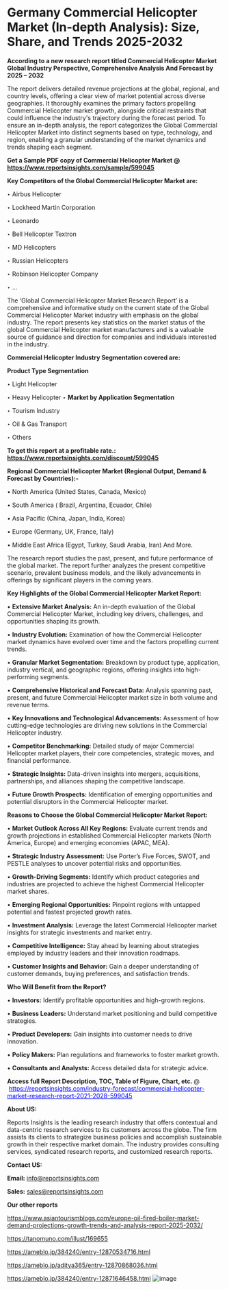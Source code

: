 # Germany Commercial Helicopter Market (In-depth Analysis): Size, Share, and Trends 2025-2032

<strong>According to a new research report titled Commercial Helicopter Market Global Industry Perspective, Comprehensive Analysis And Forecast by 2025 – 2032</strong>

The report delivers detailed revenue projections at the global, regional, and country levels, offering a clear view of market potential across diverse geographies. It thoroughly examines the primary factors propelling Commercial Helicopter market growth, alongside critical restraints that could influence the industry's trajectory during the forecast period. To ensure an in-depth analysis, the report categorizes the Global Commercial Helicopter Market into distinct segments based on type, technology, and region, enabling a granular understanding of the market dynamics and trends shaping each segment.

<strong>Get a Sample PDF copy of Commercial Helicopter Market </strong><strong>@<a href=https://www.reportsinsights.com/sample/599045 style=color:#0000ff;> https://www.reportsinsights.com/sample/599045</a></strong></font>

<strong>Key Competitors of the Global Commercial Helicopter Market are:</strong>

‣ Airbus Helicopter

‣ Lockheed Martin Corporation

‣ Leonardo

‣ Bell Helicopter Textron

‣ MD Helicopters

‣ Russian Helicopters

‣ Robinson Helicopter Company

‣ ...

The ‘Global Commercial Helicopter Market Research Report’ is a comprehensive and informative study on the current state of the Global Commercial Helicopter Market industry with emphasis on the global industry. The report presents key statistics on the market status of the global Commercial Helicopter market manufacturers and is a valuable source of guidance and direction for companies and individuals interested in the industry.

<strong>Commercial Helicopter Industry Segmentation covered are:</strong>

<strong>Product Type Segmentation</strong>

‣ Light Helicopter

‣ Heavy Helicopter
‣ 
<strong>Market by Application Segmentation</strong>

‣ Tourism Industry

‣ Oil & Gas Transport

‣ Others

<strong>To get this report at a profitable rate.: <a href=https://www.reportsinsights.com/discount/599045 style=color:#0000ff;>https://www.reportsinsights.com/discount/599045</a></strong></font>

<strong>Regional Commercial Helicopter Market (Regional Output, Demand &amp; Forecast by Countries):-</strong>

• North America (United States, Canada, Mexico)

• South America ( Brazil, Argentina, Ecuador, Chile)

• Asia Pacific (China, Japan, India, Korea)

• Europe (Germany, UK, France, Italy)

• Middle East Africa (Egypt, Turkey, Saudi Arabia, Iran) And More.

The research report studies the past, present, and future performance of the global market. The report further analyzes the present competitive scenario, prevalent business models, and the likely advancements in offerings by significant players in the coming years.

<strong>Key Highlights of the Global Commercial Helicopter Market Report:</strong>

• <strong>Extensive Market Analysis:</strong> An in-depth evaluation of the Global Commercial Helicopter Market, including key drivers, challenges, and opportunities shaping its growth.

• <strong>Industry Evolution:</strong> Examination of how the Commercial Helicopter market dynamics have evolved over time and the factors propelling current trends.

• <strong>Granular Market Segmentation:</strong> Breakdown by product type, application, industry vertical, and geographic regions, offering insights into high-performing segments.

• <strong>Comprehensive Historical and Forecast Data:</strong> Analysis spanning past, present, and future Commercial Helicopter market size in both volume and revenue terms.

• <strong>Key Innovations and Technological Advancements:</strong> Assessment of how cutting-edge technologies are driving new solutions in the Commercial Helicopter industry.

• <strong>Competitor Benchmarking:</strong> Detailed study of major Commercial Helicopter market players, their core competencies, strategic moves, and financial performance.

• <strong>Strategic Insights:</strong> Data-driven insights into mergers, acquisitions, partnerships, and alliances shaping the competitive landscape.

• <strong>Future Growth Prospects:</strong> Identification of emerging opportunities and potential disruptors in the Commercial Helicopter market.

<strong>Reasons to Choose the Global Commercial Helicopter Market Report:</strong>

• <strong>Market Outlook Across All Key Regions:</strong> Evaluate current trends and growth projections in established Commercial Helicopter markets (North America, Europe) and emerging economies (APAC, MEA).

• <strong>Strategic Industry Assessment:</strong> Use Porter’s Five Forces, SWOT, and PESTLE analyses to uncover potential risks and opportunities.

• <strong>Growth-Driving Segments:</strong> Identify which product categories and industries are projected to achieve the highest Commercial Helicopter market shares.

• <strong>Emerging Regional Opportunities:</strong> Pinpoint regions with untapped potential and fastest projected growth rates.

• <strong>Investment Analysis:</strong> Leverage the latest Commercial Helicopter market insights for strategic investments and market entry.

• <strong>Competitive Intelligence:</strong> Stay ahead by learning about strategies employed by industry leaders and their innovation roadmaps.

• <strong>Customer Insights and Behavior:</strong> Gain a deeper understanding of customer demands, buying preferences, and satisfaction trends.

<strong>Who Will Benefit from the Report?</strong>

• <strong>Investors:</strong> Identify profitable opportunities and high-growth regions.

• <strong>Business Leaders:</strong> Understand market positioning and build competitive strategies.

• <strong>Product Developers:</strong> Gain insights into customer needs to drive innovation.

• <strong>Policy Makers:</strong> Plan regulations and frameworks to foster market growth.

• <strong>Consultants and Analysts:</strong> Access detailed data for strategic advice.
</ul>
<strong>Access full Report Description, TOC, Table of Figure, Chart, etc. </strong>@  <a href=https://reportsinsights.com/industry-forecast/commercial-helicopter-market-research-report-2021-2028-599045 style=color:#0000ff;>https://reportsinsights.com/industry-forecast/commercial-helicopter-market-research-report-2021-2028-599045</a></font>

<strong><strong>About US</strong>:</strong>

Reports Insights is the leading research industry that offers contextual and data-centric research services to its customers across the globe. The firm assists its clients to strategize business policies and accomplish sustainable growth in their respective market domain. The industry provides consulting services, syndicated research reports, and customized research reports.

<strong>Contact US:</strong>

<p class=""""><b>Email:</b> <a href=mailto:info@reportsinsights.com>info@reportsinsights.com</a></p>
<p class=""""><b>Sales:</b> <a href=mailto:sales@reportsinsights.com>sales@reportsinsights.com</a></p>

<strong>Our other reports</strong>

<a href=https://www.asiantourismblogs.com/europe-oil-fired-boiler-market-demand-projections-growth-trends-and-analysis-report-2025-2032/>https://www.asiantourismblogs.com/europe-oil-fired-boiler-market-demand-projections-growth-trends-and-analysis-report-2025-2032/</a>

<a href=https://tanomuno.com/illust/169655>https://tanomuno.com/illust/169655</a>

<a href=https://ameblo.jp/384240/entry-12870534716.html>https://ameblo.jp/384240/entry-12870534716.html</a>

<a href=https://ameblo.jp/aditya365/entry-12870868036.html>https://ameblo.jp/aditya365/entry-12870868036.html</a>

<a href=https://ameblo.jp/384240/entry-12871646458.html>https://ameblo.jp/384240/entry-12871646458.html</a>
![image](https://github.com/user-attachments/assets/1191724c-c50b-48c2-95ea-6d90f6cb2116)
